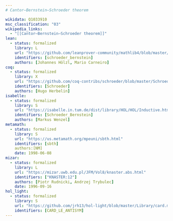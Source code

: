 ```yaml
---
# Cantor–Bernstein–Schroeder theorem

wikidata: Q1033910
msc_classification: "03"
wikipedia_links:
  - "[[Cantor–Bernstein–Schroeder theorem]]"
lean:
  - status: formalized
    library: L
    url: "https://github.com/leanprover-community/mathlib4/blob/master/Mathlib/SetTheory/Cardinal/SchroederBernstein.lean"
    identifiers: [schroeder_bernstein]
    authors: [Johannes Hölzl, Mario Carneiro]
coq:
  - status: formalized
    library: X
    url: "https://github.com/coq-contribs/schroeder/blob/master/Schroeder.v"
    identifiers: [Schroeder]
    authors: [Hugo Herbelin]
isabelle:
  - status: formalized
    library: S
    url: "https://isabelle.in.tum.de/dist/library/HOL/HOL/Inductive.html"
    identifiers: [Schroeder_Bernstein]
    authors: [Markus Wenzel]
metamath:
  - status: formalized
    library: S
    url: "https://us.metamath.org/mpeuni/sbth.html"
    identifiers: [sbth]
    authors:[NM]
    date: 1998-06-08
mizar:
  - status: formalized
    library: L
    url: "https://mizar.uwb.edu.pl/JFM/Vol8/knaster.abs.html"
    identifiers: ["KNASTER:12"]
    authors: [Piotr Rudnicki, Andrzej Trybulec]
    date: 1996-09-16
hol_light:
  - status: formalized
    library: S
    url: "https://github.com/jrh13/hol-light/blob/master/Library/card.ml"
    identifiers: [CARD_LE_ANTISYM]
---
```

